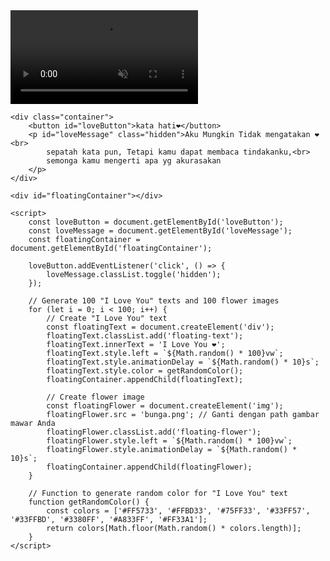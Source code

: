 <html lang="en">
<head>
    <meta charset="UTF-8">
    <meta name="viewport" content="width=device-width, initial-scale=1.0">
    <title>Pesan Romantis dengan Latar Belakang Video</title>
    <link rel="stylesheet" href="style.css">
</head>
<body>
    <!-- Background Video -->
    <video autoplay muted loop id="backgroundVideo">
        <source src="your-video-file.mp4" type="video/mp4">
        Browser Anda tidak mendukung video.
    </video>

    <div class="container">
        <button id="loveButton">kata hati❤️</button>
        <p id="loveMessage" class="hidden">Aku Mungkin Tidak mengatakan ❤️<br>
            sepatah kata pun, Tetapi kamu dapat membaca tindakanku,<br>
            semonga kamu mengerti apa yg akurasakan
        </p>
    </div>

    <div id="floatingContainer"></div>

    <script>
        const loveButton = document.getElementById('loveButton');
        const loveMessage = document.getElementById('loveMessage');
        const floatingContainer = document.getElementById('floatingContainer');

        loveButton.addEventListener('click', () => {
            loveMessage.classList.toggle('hidden');
        });

        // Generate 100 "I Love You" texts and 100 flower images
        for (let i = 0; i < 100; i++) {
            // Create "I Love You" text
            const floatingText = document.createElement('div');
            floatingText.classList.add('floating-text');
            floatingText.innerText = 'I Love You ❤️';
            floatingText.style.left = `${Math.random() * 100}vw`;
            floatingText.style.animationDelay = `${Math.random() * 10}s`;
            floatingText.style.color = getRandomColor();
            floatingContainer.appendChild(floatingText);

            // Create flower image
            const floatingFlower = document.createElement('img');
            floatingFlower.src = 'bunga.png'; // Ganti dengan path gambar mawar Anda
            floatingFlower.classList.add('floating-flower');
            floatingFlower.style.left = `${Math.random() * 100}vw`;
            floatingFlower.style.animationDelay = `${Math.random() * 10}s`;
            floatingContainer.appendChild(floatingFlower);
        }

        // Function to generate random color for "I Love You" text
        function getRandomColor() {
            const colors = ['#FF5733', '#FFBD33', '#75FF33', '#33FF57', '#33FFBD', '#3380FF', '#A833FF', '#FF33A1'];
            return colors[Math.floor(Math.random() * colors.length)];
        }
    </script>
</body>
</html>
